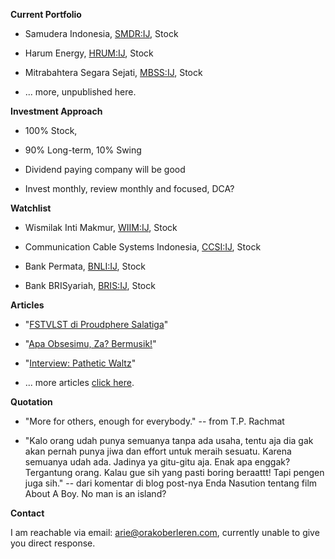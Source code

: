 **Current Portfolio**

- Samudera Indonesia, [SMDR:IJ](https://www.bloomberg.com/quote/SMDR:IJ), Stock

- Harum Energy, [HRUM:IJ](https://www.bloomberg.com/quote/HRUM:IJ), Stock

- Mitrabahtera Segara Sejati, [MBSS:IJ](https://www.bloomberg.com/quote/MBSS:IJ), Stock

- ... more, unpublished here.

**Investment Approach**

- 100% Stock, 

- 90% Long-term, 10% Swing

- Dividend paying company will be good

- Invest monthly, review monthly and focused, DCA?

**Watchlist**

- Wismilak Inti Makmur, [WIIM:IJ](https://www.bloomberg.com/quote/WIIM:IJ), Stock

- Communication Cable Systems Indonesia, [CCSI:IJ](https://www.bloomberg.com/quote/CCSI:IJ), Stock

- Bank Permata, [BNLI:IJ](https://www.bloomberg.com/quote/BNLI:IJ), Stock

- Bank BRISyariah, [BRIS:IJ](https://www.bloomberg.com/quote/BRIS:IJ), Stock

**Articles**

- "[FSTVLST di Proudphere Salatiga](https://arsarsars.github.io/post/fstvlst-di-proudphere-salatiga)"

- "[Apa Obsesimu, Za? Bermusik!](https://arsarsars.github.io/post/apa-obsesimu-za-bermusik)"

- "[Interview: Pathetic Waltz](https://arsarsars.github.io/post/interview-pathetic-waltz)"

- ... more articles [click here](https://arsarsars.github.io/read).

**Quotation**

- "More for others, enough for everybody." -- from T.P. Rachmat

- "Kalo orang udah punya semuanya tanpa ada usaha, tentu aja dia gak akan pernah punya jiwa dan effort untuk meraih sesuatu. Karena semuanya udah ada. Jadinya ya gitu-gitu aja. Enak apa enggak? Tergantung orang. Kalau gue sih yang pasti boring beraattt! Tapi pengen juga sih." -- dari komentar di blog post-nya Enda Nasution tentang film About A Boy. No man is an island?

**Contact**

I am reachable via email: [arie@orakoberleren.com](mailto:arie@orakoberleren.com), currently unable to give you direct response.




